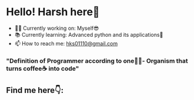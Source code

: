 # Hello!	Harsh here👋

- 👨‍💻 Currently working on: Myself😎
- 📚 Currently learning: Advanced python and its applications🐍
- 📫 How to reach me: hks01110@gmail.com

### "Definition of Programmer according to one👨‍💻- Organism that turns coffee☕️ into code"

## Find me here👇:
<a> 


<!--
**MegaDestro/MegaDestro** is a ✨ _special_ ✨ repository because its `README.md` (this file) appears on your GitHub profile.

Here are some ideas to get you started:

- 🔭 I’m currently working on ...
- 🌱 I’m currently learning ...
- 👯 I’m looking to collaborate on ...
- 🤔 I’m looking for help with ...
- 💬 Ask me about ...
- 📫 How to reach me: ...
- 😄 Pronouns: ...
- ⚡ Fun fact: ...
-->
